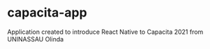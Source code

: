 # capacita-app
Application created to introduce React Native to Capacita 2021 from UNINASSAU Olinda
